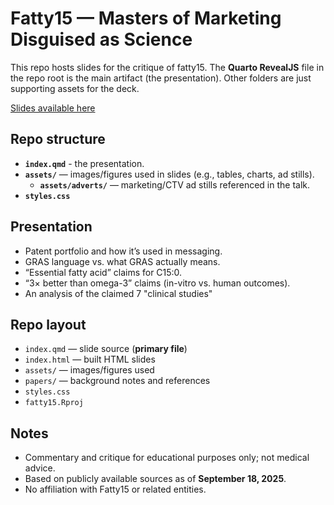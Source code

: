 # Fatty15 — Masters of Marketing Disguised as Science

This repo hosts slides for the critique of fatty15. The **Quarto RevealJS** file in the repo root is the main artifact (the presentation). Other folders are just supporting assets for the deck.

[Slides available here](https://www.jsdatascience.com/fatty15/)

## Repo structure
- **`index.qmd`** - the presentation.
- **`assets/`** — images/figures used in slides (e.g., tables, charts, ad stills).
  - **`assets/adverts/`** — marketing/CTV ad stills referenced in the talk.
- **`styles.css`** 

## Presentation 
- Patent portfolio and how it’s used in messaging.
- GRAS language vs. what GRAS actually means.
- “Essential fatty acid” claims for C15:0.
- “3× better than omega-3” claims (in-vitro vs. human outcomes).
- An analysis of the claimed 7 "clinical studies"

## Repo layout
- `index.qmd` — slide source (**primary file**)
- `index.html` — built HTML slides
- `assets/` — images/figures used
- `papers/` — background notes and references
- `styles.css` 
- `fatty15.Rproj` 

## Notes
- Commentary and critique for educational purposes only; not medical advice.
- Based on publicly available sources as of **September 18, 2025**.
- No affiliation with Fatty15 or related entities.

